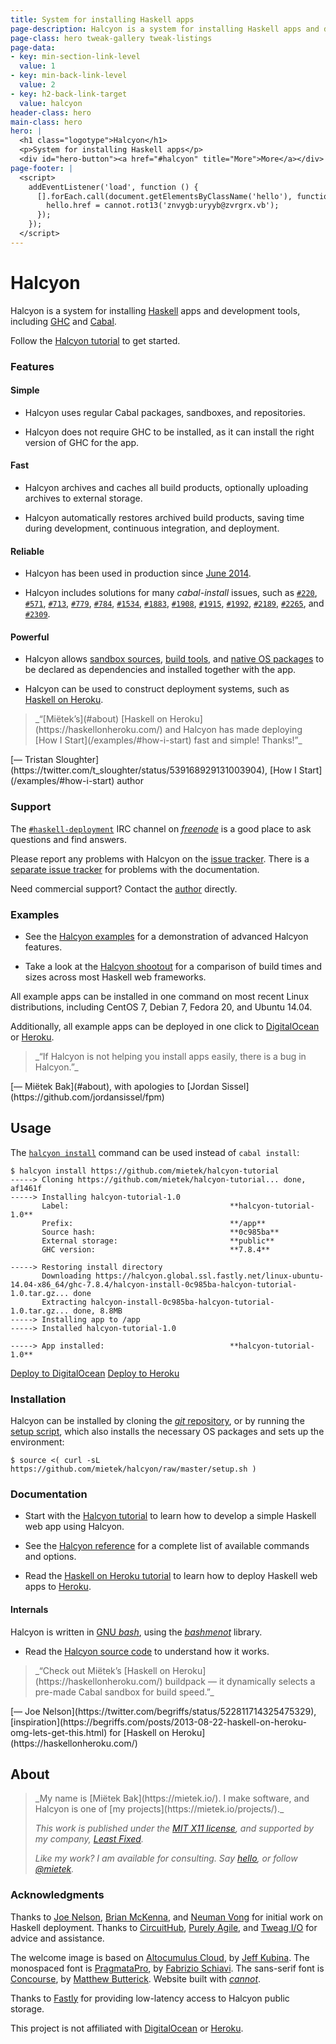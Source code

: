 ```yaml
---
title: System for installing Haskell apps
page-description: Halcyon is a system for installing Haskell apps and development tools.
page-class: hero tweak-gallery tweak-listings
page-data:
- key: min-section-link-level
  value: 1
- key: min-back-link-level
  value: 2
- key: h2-back-link-target
  value: halcyon
header-class: hero
main-class: hero
hero: |
  <h1 class="logotype">Halcyon</h1>
  <p>System for installing Haskell apps</p>
  <div id="hero-button"><a href="#halcyon" title="More">More</a></div>
page-footer: |
  <script>
    addEventListener('load', function () {
      [].forEach.call(document.getElementsByClassName('hello'), function (hello) {
        hello.href = cannot.rot13('znvygb:uryyb@zvrgrx.vb');
      });
    });
  </script>
---
```



Halcyon
=======

Halcyon is a system for installing [Haskell](https://haskell.org/) apps and development tools, including [GHC](https://downloads.haskell.org/~ghc/latest/docs/html/users_guide/) and [Cabal](https://haskell.org/cabal/users-guide/).

Follow the [Halcyon tutorial](/tutorial/) to get started.


### Features

#### Simple

- Halcyon uses regular Cabal packages, sandboxes, and repositories.

- Halcyon does not require GHC to be installed, as it can install the right version of GHC for the app.


#### Fast

- Halcyon archives and caches all build products, optionally uploading archives to external storage.

- Halcyon automatically restores archived build products, saving time during development, continuous integration, and deployment.


#### Reliable

- Halcyon has been used in production since [June 2014](/examples/#circuithub).

- Halcyon includes solutions for many _cabal-install_ issues, such as [`#220`](https://github.com/haskell/cabal/issues/220),
[`#571`](https://github.com/haskell/cabal/issues/571), [`#713`](https://github.com/haskell/cabal/issues/713), [`#779`](https://github.com/haskell/cabal/issues/779), [`#784`](https://github.com/haskell/cabal/issues/784), [`#1534`](https://github.com/haskell/cabal/issues/1534), [`#1883`](https://github.com/haskell/cabal/issues/1883), [`#1908`](https://github.com/haskell/cabal/issues/1908), [`#1915`](https://github.com/haskell/cabal/issues/1915), [`#1992`](https://github.com/haskell/cabal/issues/1992), [`#2189`](https://github.com/haskell/cabal/issues/2189), [`#2265`](https://github.com/haskell/cabal/issues/2265), and [`#2309`](https://github.com/haskell/cabal/issues/2309).


#### Powerful

- Halcyon allows [sandbox sources](/reference/#halcyon_sandbox_sources), [build tools](/reference/#halcyon_sandbox_extra_apps), and [native OS packages](/reference/#halcyon_sandbox_extra_os_packages) to be declared as dependencies and installed together with the app.

- Halcyon can be used to construct deployment systems, such as [Haskell on Heroku](https://haskellonheroku.com/).


<aside>
<a class="micro face tristan-sloughter" href="https://twitter.com/t_sloughter/status/539168929131003904"></a>
<blockquote>_“[Miëtek’s](#about) [Haskell on Heroku](https://haskellonheroku.com/) and Halcyon has made deploying [How I Start](/examples/#how-i-start) fast and simple!  Thanks!”_</blockquote>
<p>[— Tristan Sloughter](https://twitter.com/t_sloughter/status/539168929131003904), [How I Start](/examples/#how-i-start) author</p>
</aside>


### Support

The <a href="irc://chat.freenode.net/haskell-deployment">`#haskell-deployment`</a> IRC channel on [_freenode_](https://freenode.net/) is a good place to ask questions and find answers.

Please report any problems with Halcyon on the [issue tracker](https://github.com/mietek/halcyon/issues).  There is a [separate issue tracker](https://github.com/mietek/halcyon-website/issues) for problems with the documentation.

Need commercial support?  Contact the [author](#about) directly.


### Examples

- See the [Halcyon examples](/examples/) for a demonstration of advanced Halcyon features.

- Take a look at the [Halcyon shootout](/shootout/) for a comparison of build times and sizes across most Haskell web frameworks.

All example apps can be installed in one command on most recent Linux distributions, including CentOS 7, Debian 7, Fedora 20, and Ubuntu 14.04.

Additionally, all example apps can be deployed in one click to [DigitalOcean](https://digitalocean.com) or [Heroku](https://heroku.com/).


<aside>
<a class="micro face mietek" href="#about"></a>
<blockquote>_“If Halcyon is not helping you install apps easily, there is a bug in Halcyon.”_</blockquote>
<p>[— Miëtek Bak](#about), with apologies to [Jordan Sissel](https://github.com/jordansissel/fpm)</p>
</aside>


Usage
-----

The [`halcyon install`](/reference/#halcyon-install) command can be used instead of `cabal install`:

```
$ halcyon install https://github.com/mietek/halcyon-tutorial
-----> Cloning https://github.com/mietek/halcyon-tutorial... done, af1461f
-----> Installing halcyon-tutorial-1.0
       Label:                                    **halcyon-tutorial-1.0**
       Prefix:                                   **/app**
       Source hash:                              **0c985ba**
       External storage:                         **public**
       GHC version:                              **7.8.4**

-----> Restoring install directory
       Downloading https://halcyon.global.ssl.fastly.net/linux-ubuntu-14.04-x86_64/ghc-7.8.4/halcyon-install-0c985ba-halcyon-tutorial-1.0.tar.gz... done
       Extracting halcyon-install-0c985ba-halcyon-tutorial-1.0.tar.gz... done, 8.8MB
-----> Installing app to /app
-----> Installed halcyon-tutorial-1.0

-----> App installed:                            **halcyon-tutorial-1.0**
```

<a class="digitalocean-button" href="https://halcyon.sh/deploy/?url=https://github.com/mietek/howistart">Deploy to DigitalOcean</a>
<a class="heroku-button" href="https://heroku.com/deploy?template=https://github.com/mietek/howistart">Deploy to Heroku</a>


### Installation

Halcyon can be installed by cloning the [_git_ repository](https://github.com/mietek/halcyon), or by running the [setup script](https://github.com/mietek/halcyon/blob/master/setup.sh), which also installs the necessary OS packages and sets up the environment:

```
$ source <( curl -sL https://github.com/mietek/halcyon/raw/master/setup.sh )
```


### Documentation

- Start with the [Halcyon tutorial](/tutorial/) to learn how to develop a simple Haskell web app using Halcyon.

- See the [Halcyon reference](/reference/) for a complete list of available commands and options.

- Read the [Haskell on Heroku tutorial](https://haskellonheroku.com/tutorial/) to learn how to deploy Haskell web apps to [Heroku](https://heroku.com/).


#### Internals

Halcyon is written in [GNU _bash_](https://gnu.org/software/bash/), using the [_bashmenot_](https://bashmenot.mietek.io/) library.

- Read the [Halcyon source code](https://github.com/mietek/halcyon) to understand how it works.


<aside>
<a class="micro face joe-nelson" href="https://twitter.com/begriffs/status/522811714325475329"></a>
<blockquote>_“Check out Miëtek’s [Haskell on Heroku](https://haskellonheroku.com/) buildpack — it dynamically selects a pre-made Cabal sandbox for build speed.”_</blockquote>
<p>[— Joe Nelson](https://twitter.com/begriffs/status/522811714325475329), [inspiration](https://begriffs.com/posts/2013-08-22-haskell-on-heroku-omg-lets-get-this.html) for [Haskell on Heroku](https://haskellonheroku.com/)</p>
</aside>


About
-----

<div class="aside-like">
<a class="face mietek" href="https://mietek.io/"></a>
<blockquote>_My name is [Miëtek Bak](https://mietek.io/).  I make software, and Halcyon is one of [my projects](https://mietek.io/projects/)._

_This work is published under the [MIT X11 license](/license/), and supported by my company, [Least Fixed](https://leastfixed.com/)._

_Like my work?  I am available for consulting.  Say <a class="hello" href="">hello</a>, or follow <a href="https://twitter.com/mietek">@mietek</a>._
</blockquote>
</div>


### Acknowledgments

Thanks to [Joe Nelson](http://begriffs.com/), [Brian McKenna](http://brianmckenna.org/), and [Neuman Vong](https://github.com/luciferous) for initial work on Haskell deployment.  Thanks to [CircuitHub](https://circuithub.com/), [Purely Agile](http://purelyagile.com/), and [Tweag I/O](http://tweag.io/) for advice and assistance.

The welcome image is based on [Altocumulus Cloud](https://flickr.com/photos/kubina/146306532/), by [Jeff Kubina](https://flickr.com/photos/kubina/).  The monospaced font is [PragmataPro](http://fsd.it/fonts/pragmatapro.htm), by [Fabrizio Schiavi](http://fsd.it/).  The sans-serif font is [Concourse](http://practicaltypography.com/concourse.html), by [Matthew Butterick](http://practicaltypography.com/).  Website built with [_cannot_](https://cannot.mietek.io/).

Thanks to [Fastly](https://fastly.com/) for providing low-latency access to Halcyon public storage.

This project is not affiliated with [DigitalOcean](https://digitalocean.com/) or [Heroku](https://heroku.com/).
